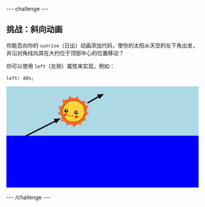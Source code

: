 --- challenge ---
## 挑战：斜向动画
你能否向你的 `sunrise`（日出）动画添加代码，使你的太阳从天空的左下角出发，并沿对角线向其在大约位于顶部中心的位置移动？

你可以使用 `left`（左侧）属性来实现，例如：

```
left: 40%;
```

![screenshot](images/sunrise-left.png)





--- /challenge ---